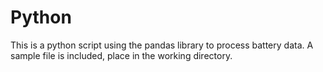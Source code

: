 # Python

This is a python script using the pandas library to process battery data. A sample file is included, place in the working directory.
